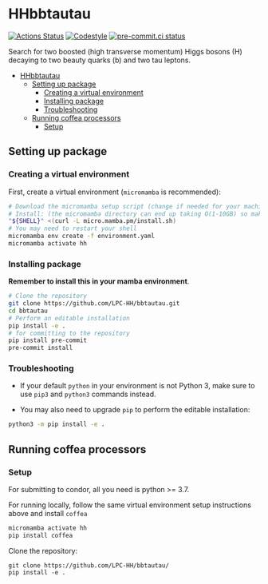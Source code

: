 # HHbbtautau


[![Actions Status][actions-badge]][actions-link]
[![Codestyle](https://img.shields.io/badge/code%20style-black-000000.svg)](https://github.com/psf/black)
[![pre-commit.ci status](https://results.pre-commit.ci/badge/github/LPC-HH/bbtautau/main.svg)](https://results.pre-commit.ci/latest/github/LPC-HH/bbtautau/main)
<!-- [![Documentation Status][rtd-badge]][rtd-link] -->

<!-- SPHINX-START -->

<!-- prettier-ignore-start -->
[actions-badge]:            https://github.com/LPC-HH/bbtautau/workflows/CI/badge.svg
[actions-link]:             https://github.com/LPC-HH/bbtautau/actions
[conda-badge]:              https://img.shields.io/conda/vn/conda-forge/bbtautau
[conda-link]:               https://github.com/conda-forge/bbtautau-feedstock
[github-discussions-badge]: https://img.shields.io/static/v1?label=Discussions&message=Ask&color=blue&logo=github
[github-discussions-link]:  https://github.com/LPC-HH/bbtautau/discussions
[pypi-link]:                https://pypi.org/project/bbtautau/
[pypi-platforms]:           https://img.shields.io/pypi/pyversions/bbtautau
[pypi-version]:             https://img.shields.io/pypi/v/bbtautau
[rtd-badge]:                https://readthedocs.org/projects/bbtautau/badge/?version=latest
[rtd-link]:                 https://bbtautau.readthedocs.io/en/latest/?badge=latest

<!-- prettier-ignore-end -->

Search for two boosted (high transverse momentum) Higgs bosons (H) decaying to two beauty quarks (b) and two tau leptons.


- [HHbbtautau](#hhbbtautau)
  - [Setting up package](#setting-up-package)
    - [Creating a virtual environment](#creating-a-virtual-environment)
    - [Installing package](#installing-package)
    - [Troubleshooting](#troubleshooting)
  - [Running coffea processors](#running-coffea-processors)
    - [Setup](#setup)


## Setting up package

### Creating a virtual environment

First, create a virtual environment (`micromamba` is recommended):

```bash
# Download the micromamba setup script (change if needed for your machine https://mamba.readthedocs.io/en/latest/installation/micromamba-installation.html)
# Install: (the micromamba directory can end up taking O(1-10GB) so make sure the directory you're using allows that quota)
"${SHELL}" <(curl -L micro.mamba.pm/install.sh)
# You may need to restart your shell
micromamba env create -f environment.yaml
micromamba activate hh
```

### Installing package

**Remember to install this in your mamba environment**.

```bash
# Clone the repository
git clone https://github.com/LPC-HH/bbtautau.git
cd bbtautau
# Perform an editable installation
pip install -e .
# for committing to the repository
pip install pre-commit
pre-commit install
```

### Troubleshooting

- If your default `python` in your environment is not Python 3, make sure to use
  `pip3` and `python3` commands instead.

- You may also need to upgrade `pip` to perform the editable installation:

```bash
python3 -m pip install -e .
```

## Running coffea processors

### Setup

For submitting to condor, all you need is python >= 3.7.

For running locally, follow the same virtual environment setup instructions
above and install `coffea`

```bash
micromamba activate hh
pip install coffea
```

Clone the repository:

```
git clone https://github.com/LPC-HH/bbtautau/
pip install -e .
```

